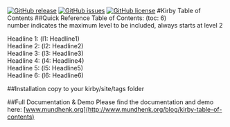 [![GitHub release](https://img.shields.io/github/release/PhilippMundhenk/Kirby-Table-of-Contents.svg)](https://github.com/PhilippMundhenk/Kirby-Table-of-Contents/releases) [![GitHub issues](https://img.shields.io/github/issues/PhilippMundhenk/Kirby-Table-of-Contents.svg)](https://github.com/PhilippMundhenk/Kirby-Table-of-Contents) [![GitHub license](https://img.shields.io/badge/license-GPLv3-blue.svg)](https://github.com/PhilippMundhenk/Kirby-Table-of-Contents/LICENSE)
#Kirby Table of Contents
##Quick Reference
Table of Contents: (toc: 6)<br/>
number indicates the maximum level to be included, always starts at level 2

Headline 1: (l1: Headline1)<br/>
Headline 2: (l2: Headline2)<br/>
Headline 3: (l3: Headline3)<br/>
Headline 4: (l4: Headline4)<br/>
Headline 5: (l5: Headline5)<br/>
Headline 6: (l6: Headline6)

##Installation
copy to your kirby/site/tags folder

##Full Documentation & Demo
Please find the documentation and demo here: [www.mundhenk.org](http://www.mundhenk.org/blog/kirby-table-of-contents)